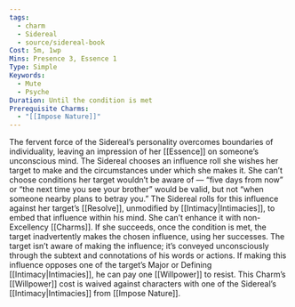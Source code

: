 ```yaml
---
tags:
  - charm
  - Sidereal
  - source/sidereal-book
Cost: 5m, 1wp
Mins: Presence 3, Essence 1
Type: Simple
Keywords:
  - Mute
  - Psyche
Duration: Until the condition is met
Prerequisite Charms:
  - "[[Impose Nature]]"
---
```

The fervent force of the Sidereal’s personality overcomes boundaries of individuality, leaving an impression of her [[Essence]] on someone’s unconscious mind. The Sidereal chooses an influence roll she wishes her target to make and the circumstances under which she makes it. She can’t choose conditions her target wouldn’t be aware of — “five days from now” or “the next time you see your brother” would be valid, but not “when someone nearby plans to betray you.” The Sidereal rolls for this influence against her target’s [[Resolve]], unmodified by [[Intimacy|Intimacies]], to embed that influence within his mind. She can’t enhance it with non-Excellency [[Charms]]. If she succeeds, once the condition is met, the target inadvertently makes the chosen influence, using her successes. The target isn’t aware of making the influence; it’s conveyed unconsciously through the subtext and connotations of his words or actions. If making this influence opposes one of the target’s Major or Defining [[Intimacy|Intimacies]], he can pay one [[Willpower]] to resist. This Charm’s [[Willpower]] cost is waived against characters with one of the Sidereal’s [[Intimacy|Intimacies]] from [[Impose Nature]].